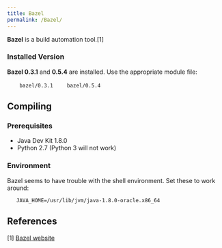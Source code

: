 ```yaml
---
title: Bazel
permalink: /Bazel/
---
```


**Bazel** is a build automation tool.[1]

### Installed Version

**Bazel 0.3.1** and **0.5.4** are installed. Use the appropriate module
file:

`    bazel/0.3.1`
`    bazel/0.5.4`

Compiling
---------

### Prerequisites

-   Java Dev Kit 1.8.0
-   Python 2.7 (Python 3 will not work)

### Environment

Bazel seems to have trouble with the shell environment. Set these to
work around:

`   JAVA_HOME=/usr/lib/jvm/java-1.8.0-oracle.x86_64`

References
----------

<references/>

[1] [Bazel website](https://www.bazel.build/)